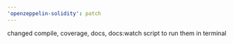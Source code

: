 ```yaml
---
'openzeppelin-solidity': patch
---
```


changed compile, coverage, docs, docs:watch script to run them in terminal
